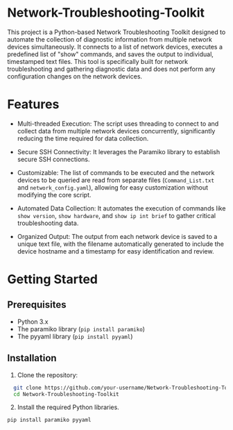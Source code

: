 # Network-Troubleshooting-Toolkit

This project is a Python-based Network Troubleshooting Toolkit designed to automate the collection of diagnostic information from multiple network devices simultaneously. It connects to a list of network devices, executes a predefined list of "show" commands, and saves the output to individual, timestamped text files. This tool is specifically built for network troubleshooting and gathering diagnostic data and does not perform any configuration changes on the network devices.

# Features

* Multi-threaded Execution: The script uses threading to connect to and collect data from multiple network devices concurrently, significantly reducing the time required for data collection.

* Secure SSH Connectivity: It leverages the Paramiko library to establish secure SSH connections.

* Customizable: The list of commands to be executed and the network devices to be queried are read from separate files (`Command_List.txt` and `network_config.yaml`), allowing for easy customization without modifying the core script.

* Automated Data Collection: It automates the execution of commands like `show version`, `show hardware`, and `show ip int brief` to gather critical troubleshooting data.

* Organized Output: The output from each network device is saved to a unique text file, with the filename automatically generated to include the device hostname and a timestamp for easy identification and review.

# Getting Started

## Prerequisites

* Python 3.x
* The paramiko library (`pip install paramiko`)
* The pyyaml library (`pip install pyyaml`)

## Installation

1. Clone the repository:

```bash
  git clone https://github.com/your-username/Network-Troubleshooting-Toolkit.git
  cd Network-Troubleshooting-Toolkit
```
2. Install the required Python libraries.

  `pip install paramiko pyyaml`


